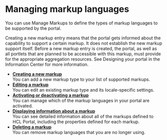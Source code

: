 # Managing markup languages



You can use Manage Markups to define the types of markup languages to be supported by the portal.

Creating a new markup entry means that the portal gets informed about the capability to support a certain markup. It does not establish the new markup support itself. Before a new markup entry is created, the portal, as well as all portlets that are planned to be accessible with this markup, must provide for the appropriate aggregation resources. See Designing your portal in the Information Center for more information.

-   **[Creating a new markup](h_markups_create.md)**  
You can add a new markup type to your list of supported markups.
-   **[Editing a markup](h_markups_edit.md)**  
You can edit an existing markup type and its locale-specific settings.
-   **[Activating or deactivating a markup](h_markups_activate.md)**  
You can manage which of the markup languages in your portal are activated.
-   **[Displaying information about a markup](h_markups_display_info.md)**  
You can see detailed information about all of the markups defined to HCL Portal, including the properties defined for each markup.
-   **[Deleting a markup](h_markups_delete.md)**  
You can remove markup languages that you are no longer using.

